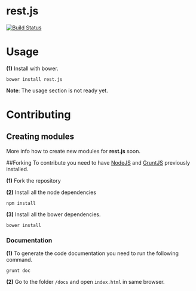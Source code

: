 rest.js
===========
[![Build Status](https://travis-ci.org/TrueRest/rest.js.svg?branch=master)](https://travis-ci.org/TrueRest/rest.js)


# Usage

**(1)** Install with bower.
```
bower install rest.js
```

**Note**: The usage section is not ready yet.

# Contributing

## Creating modules
  More info how to create new modules for **rest.js** soon.

##Forking
To contribute you need to have [NodeJS](https://nodejs.org/en/) and [GruntJS](http://gruntjs.com/) previously installed.

**(1)** Fork the repository

**(2)** Install all the node dependencies
```
npm install
```

**(3)** Install all the bower dependencies.
```
bower install
```

### Documentation
**(1)** To generate the code documentation you need to run the following command.
```
grunt doc
```

**(2)** Go to the folder `/docs` and open `index.html` in same browser.
